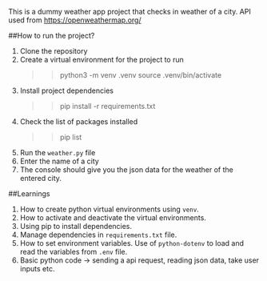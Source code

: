 This is a dummy weather app project that checks in weather of a city. 
API used from https://openweathermap.org/

##How to run the project?
1. Clone the repository
2. Create a virtual environment for the project to run
   >>python3 -m venv .venv
   >>source .venv/bin/activate
3. Install project dependencies
   >>pip install -r requirements.txt
4. Check the list of packages installed
   >>pip list
5. Run the `weather.py` file
6. Enter the name of a city
7. The console should give you the json data for the weather of the entered city.


##Learnings
1. How to create python virtual environments using `venv`.
2. How to activate and deactivate the virtual environments.
3. Using pip to install dependencies.
4. Manage dependencies in `requirements.txt` file.
5. How to set environment variables. Use of `python-dotenv` to load and read the variables from `.env` file.
6. Basic python code -> sending a api request, reading json data, take user inputs etc.
